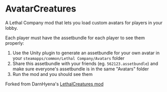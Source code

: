 # AvatarCreatures

A Lethal Company mod that lets you load custom avatars for players in your lobby.

Each player must have the assetbundle for each player to see them properly:

1. Use the Unity plugin to generate an assetbundle for your own avatar in your `steamapps/common/Lethal Company/Avatars` folder
2. Share this assetbundle with your friends (eg. `562123.assetbundle`) and make sure everyone's assetbundle is in the same "Avatars" folder
3. Run the mod and you should see them

Forked from DarnHyena's [LethalCreatures mod](https://github.com/DarnHyena/LethalCreatures)
